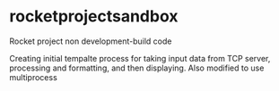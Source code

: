 # rocketprojectsandbox
Rocket project non development-build code

Creating initial tempalte process for taking input data from TCP server, processing and formatting, and then displaying. Also modified to use multiprocess
